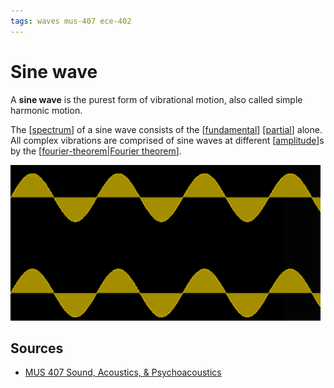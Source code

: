 ```yaml
---
tags: waves mus-407 ece-402
---
```


# Sine wave

A **sine wave** is the purest form of vibrational motion, also called simple harmonic motion.

The [[spectrum]] of a sine wave consists of the [[fundamental]] [[partial]] alone. All complex vibrations are comprised of sine waves at different [[amplitude]]s by the [[fourier-theorem|Fourier theorem]].

![Sine wave in the time domain](../public/attachments/sine-wave-time-domain.png)

## Sources

- [MUS 407 Sound, Acoustics, & Psychoacoustics](https://prezi.com/view/ZcqvwosFJCFJQtQrbP75/)

[//begin]: # "Autogenerated link references for markdown compatibility"
[spectrum]: spectrum.md "Spectrum"
[fundamental]: fundamental.md "Fundamental"
[partial]: partial.md "Partial"
[amplitude]: amplitude.md "Amplitude"
[fourier-theorem|Fourier theorem]: fourier-theorem.md "Fourier Theorem"
[//end]: # "Autogenerated link references"
